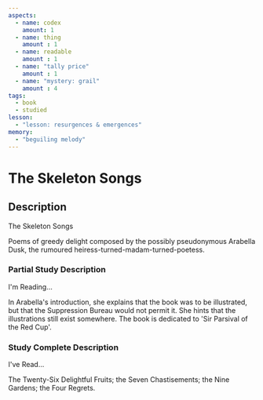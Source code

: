 ```yaml
---
aspects: 
  - name: codex
    amount: 1
  - name: thing
    amount : 1
  - name: readable
    amount : 1
  - name: "tally price"
    amount : 1
  - name: "mystery: grail"
    amount : 4
tags:
  - book
  - studied
lesson:
  - "lesson: resurgences & emergences"
memory:
  - "beguiling melody"
---
```


# The Skeleton Songs

## Description
The Skeleton Songs

Poems of greedy delight composed by the possibly pseudonymous Arabella Dusk, the rumoured heiress-turned-madam-turned-poetess.
### Partial Study Description
I'm Reading...

In Arabella's introduction, she explains that the book was to be illustrated, but that the Suppression Bureau would not permit it. She hints that the illustrations still exist somewhere. The book is dedicated to 'Sir Parsival of the Red Cup'.
### Study Complete Description
I've Read...

The Twenty-Six Delightful Fruits; the Seven Chastisements; the Nine Gardens; the Four Regrets.